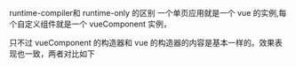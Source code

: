 runtime-compiler和 runtime-only 的区别
一个单页应用就是一个 vue 的实例,每个自定义组件就是一个 vueComponent 实例，

只不过 vueComponent 的构造器和 vue 的构造器的内容是基本一样的。效果表现也一致，两者对比如下